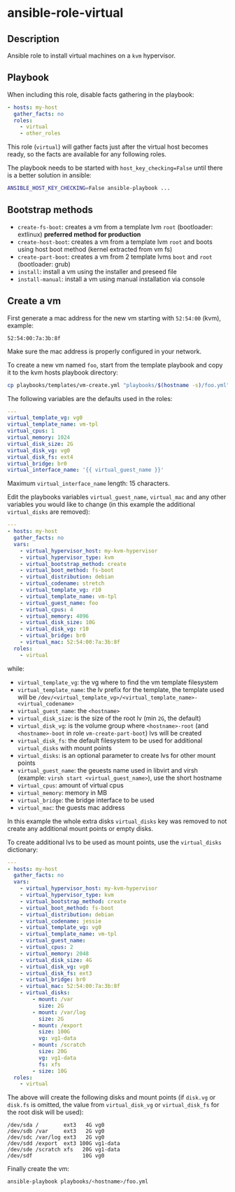 # ansible-role-virtual

## Description

Ansible role to install virtual machines on a `kvm` hypervisor.

## Playbook

When including this role, disable facts gathering in the playbook:

```yaml
- hosts: my-host
  gather_facts: no
  roles:
    - virtual
    - other_roles
```

This role (`virtual`) will gather facts just after the virtual host becomes ready, so the facts are available for any following roles.

The playbook needs to be started with `host_key_checking=False` until there is a better solution in ansible:

```sh
ANSIBLE_HOST_KEY_CHECKING=False ansible-playbook ...
```

## Bootstrap methods

- `create-fs-boot`: creates a vm from a template lvm `root` (bootloader: extlinux) **preferred method for production**
- `create-host-boot`: creates a vm from a template lvm `root` and boots using host boot method (kernel extracted from vm fs)
- `create-part-boot`: creates a vm from 2 template lvms `boot` and `root` (bootloader: grub)
- `install`: install a vm using the installer and preseed file
- `install-manual`: install a vm using manual installation via console


## Create a vm

First generate a mac address for the new vm starting with `52:54:00` (kvm), example:

```
52:54:00:7a:3b:8f
```

Make sure the mac address is properly configured in your network.

To create a new vm named `foo`, start from the template playbook and copy it to the kvm hosts playbook directory:

```sh
cp playbooks/templates/vm-create.yml "playbooks/$(hostname -s)/foo.yml"
```

The following variables are the defaults used in the roles:

```yaml
---
virtual_template_vg: vg0
virtual_template_name: vm-tpl
virtual_cpus: 1
virtual_memory: 1024
virtual_disk_size: 2G
virtual_disk_vg: vg0
virtual_disk_fs: ext4
virtual_bridge: br0
virtual_interface_name: '{{ virtual_guest_name }}'
```

Maximum `virtual_interface_name` length: 15 characters.

Edit the playbooks variables `virtual_guest_name`, `virtual_mac` and any other variables you would like to change (in this example the additional `virtual_disks` are removed):

```yaml
---
- hosts: my-host
  gather_facts: no
  vars:
    - virtual_hypervisor_host: my-kvm-hypervisor
    - virtual_hypervisor_type: kvm
    - virtual_bootstrap_method: create
    - virtual_boot_method: fs-boot
    - virtual_distribution: debian
    - virtual_codename: stretch
    - virtual_template_vg: r10
    - virtual_template_name: vm-tpl
    - virtual_guest_name: foo
    - virtual_cpus: 4
    - virtual_memory: 4096
    - virtual_disk_size: 10G
    - virtual_disk_vg: r10
    - virtual_bridge: br0
    - virtual_mac: 52:54:00:7a:3b:8f
  roles:
    - virtual
```

while:

- `virtual_template_vg`: the vg where to find the vm template filesystem
- `virtual_template_name`: the lv prefix for the template, the template used will be `/dev/<virtual_template_vg>/<virtual_template_name>-<virtual_codename>`
- `virtual_guest_name`: the `<hostname>`
- `virtual_disk_size`: is the size of the root lv (min `2G`, the default)
- `virtual_disk_vg`: is the volume group where `<hostname>-root` (and `<hostname>-boot` in role `vm-create-part-boot`) lvs will be created
- `virtual_disk_fs`: the default filesystem to be used for additional `virtual_disks` with mount points
- `virtual_disks`: is an optional parameter to create lvs for other mount points
- `virtual_guest_name`: the geuests name used in libvirt and virsh (example: `virsh start <virtual_guest_name>`), use the short hostname
- `virtual_cpus`: amount of virtual cpus
- `virtual_memory`: memory in MB
- `virtual_bridge`: the bridge interface to be used
- `virtual_mac`: the guests mac address

In this example the whole extra disks `virtual_disks` key was removed to not create any additional mount points or empty disks.

To create additional lvs to be used as mount points, use the `virtual_disks` dictionary:

```yaml
---
- hosts: my-host
  gather_facts: no
  vars:
    - virtual_hypervisor_host: my-kvm-hypervisor
    - virtual_hypervisor_type: kvm
    - virtual_bootstrap_method: create
    - virtual_boot_method: fs-boot
    - virtual_distribution: debian
    - virtual_codename: jessie
    - virtual_template_vg: vg0
    - virtual_template_name: vm-tpl
    - virtual_guest_name:
    - virtual_cpus: 2
    - virtual_memory: 2048
    - virtual_disk_size: 4G
    - virtual_disk_vg: vg0
    - virtual_disk_fs: ext3
    - virtual_bridge: br0
    - virtual_mac: 52:54:00:7a:3b:8f
    - virtual_disks:
        - mount: /var
          size: 2G
        - mount: /var/log
          size: 2G
        - mount: /export
          size: 100G
          vg: vg1-data
        - mount: /scratch
          size: 20G
          vg: vg1-data
          fs: xfs
        - size: 10G
  roles:
    - virtual
```

The above will create the following disks and mount points (if `disk.vg` or  `disk.fs` is omitted, the value from `virtual_disk_vg` or `virtual_disk_fs` for the root disk will be used):

```
/dev/sda /        ext3   4G vg0
/dev/sdb /var     ext3   2G vg0
/dev/sdc /var/log ext3   2G vg0
/dev/sdd /export  ext3 100G vg1-data
/dev/sde /scratch xfs   20G vg1-data
/dev/sdf                10G vg0
```

Finally create the vm:

```sh
ansible-playbook playbooks/<hostname>/foo.yml
```

